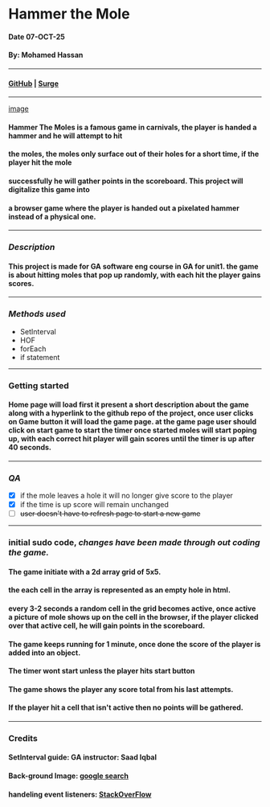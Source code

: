 
# Hammer the Mole
#### Date 07-OCT-25
#### By: Mohamed Hassan

***
#### [GitHub](https://github.com/MohamedHerz/Hammer-The-Moles-) | [Surge](https://sordid-quince.surge.sh/gamePage.html)


***
[image](https://www.alamy.com/stock-photo-a-whacking-game-at-carnival-82403126.html?imageid=A97C2ED6-B580-4298-8AF1-0C9B9B2C9922&pn=1&searchId=a563ffd7502e5c332b90a809e98fa87d&searchtype=0)
#### Hammer The Moles is a famous game in carnivals, the player is handed a hammer and he will attempt to hit
#### the moles, the moles only surface out of their holes for a short time, if the player hit the mole
#### successfully he will gather points in the scoreboard. This project will digitalize this game into
#### a browser game where the player is handed out a pixelated hammer instead of a physical one.

***

### ***Description***
#### This project is made for GA software eng course in GA for unit1. the game is about hitting moles that pop up randomly, with each hit the player gains scores.


***
### ***Methods used***
* SetInterval
*  HOF
  * forEach
* if statement
***
### **Getting started**
#### Home page will load first it present a short description about the game along with a hyperlink to the github repo of the project, once user clicks on Game button it will load the game page. at the game page user should click on start game to start the timer once started moles will start poping up, with each correct hit player will gain scores until the timer is up after 40 seconds.

***


### ***QA***
- [x] if the mole leaves a hole it will no longer give score to the player
- [x] if the time is up score will remain unchanged
- [ ] ~~user doesn't have to refresh page to start a new game~~
***
### initial sudo code, *changes have been made through out coding the game.*
#### The game initiate with a 2d array grid of 5x5.
#### the each cell in the array is represented as an empty hole in html.
#### every 3-2 seconds a random cell in the grid becomes active, once active a picture of mole shows up on the cell in the browser, if the player clicked over that active cell, he will gain points in the scoreboard.
#### The game keeps running for 1 minute, once done the score of the player is added into an object.
#### The timer wont start unless the player hits start button
#### The game shows the player any score total from his last attempts.
#### If the player hit a cell that isn't active then no points will be gathered.

***
### **Credits**
#### SetInterval guide: GA instructor: Saad Iqbal
#### Back-ground Image: [google search](https://www.google.com/url?sa=i&url=https%3A%2F%2Fwww.freepik.com%2Ffree-photos-vectors%2Fcartoon-dirt-background&psig=AOvVaw1fXRD8QGLJE98SlRYSJ61H&ust=1759164348314000&source=images&cd=vfe&opi=89978449&ved=0CBgQjhxqFwoTCPjR0on0-48DFQAAAAAdAAAAABAl)
#### handeling event listeners: [StackOverFlow](https://stackoverflow.com/questions/28610365/how-can-i-add-an-event-for-a-one-time-click-to-a-function)






